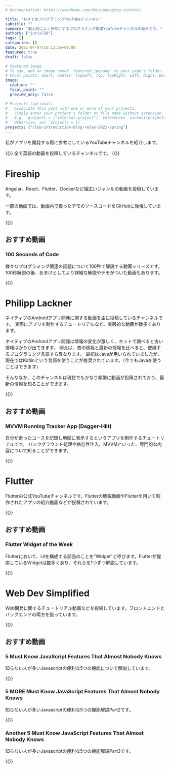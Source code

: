 ```yaml
---
# Documentation: https://wowchemy.com/docs/managing-content/

title: "おすすめプログラミングYouTubeチャンネル"
subtitle: ""
summary: "個人的によく参考にするプログラミング関連YouTubeチャンネルの紹介です。"
authors: ["juris710"]
tags: []
categories: []
date: 2021-04-07T16:13:36+09:00
featured: true
draft: false

# Featured image
# To use, add an image named `featured.jpg/png` to your page's folder.
# Focal points: Smart, Center, TopLeft, Top, TopRight, Left, Right, BottomLeft, Bottom, BottomRight.
image:
  caption: ""
  focal_point: ""
  preview_only: false

# Projects (optional).
#   Associate this post with one or more of your projects.
#   Simply enter your project's folder or file name without extension.
#   E.g. `projects = ["internal-project"]` references `content/project/deep-learning/index.md`.
#   Otherwise, set `projects = []`.
projects: ["club-introduction-blog-relay-2021-spring"]
---
```

私がアプリを開発する際に参考にしているYouTubeチャンネルを紹介します。

{{<callout note>}}
全て英語の動画を投稿しているチャンネルです。
{{</callout>}}

# Fireship

Angular、React、Flutter、Dockerなど幅広いジャンルの動画を投稿しています。

一部の動画では、動画内で扱ったデモのソースコードをGitHubに後悔しています。

{{<cta cta_text="チャンネルを見る" cta_link="https://www.youtube.com/channel/UCsBjURrPoezykLs9EqgamOA" cta_new_tab="true">}}

## おすすめ動画

### 100 Seconds of Code

様々なプログラミング関連の話題について100秒で解説する動画シリーズです。100秒解説の後、おまけとしてより詳細な解説やデモがついた動画もあります。

{{<cta cta_text="再生リストを見る" cta_link="https://www.youtube.com/playlist?list=PL0vfts4VzfNiI1BsIK5u7LpPaIDKMJIDN" cta_new_tab="true">}}

# Philipp Lackner

ネイティブのAndroidアプリ開発に関する動画を主に投稿しているチャンネルです。
実際にアプリを制作するチュートリアルなど、実践的な動画が数多くあります。

ネイティブのAndroidアプリ開発は情報の変化が激しく、ネットで調べると古い情報ばかりが出てきます。
例えば、昔の情報と最新の情報を比べると、使用するプログラミング言語すら異なります。
最初はJavaが用いられていましたが、現在ではKotlinという言語を使うことが推奨されています。（今でもJavaを使うことはできます）

そんななか、このチャンネルは現在でもかなり頻繁に動画が投稿されており、最新の情報を知ることができます。

{{<cta cta_text="チャンネルを見る" cta_link="https://www.youtube.com/channel/UCKNTZMRHPLXfqlbdOI7mCkg" cta_new_tab="true">}}

## おすすめ動画

### MVVM Running Tracker App (Dagger-Hilt)

自分が走ったコースを記録し地図に表示するというアプリを制作するチュートリアルです。
バックグラウンド処理や依存性注入、MVVMといった、専門的な内容について知ることができます。

{{<cta cta_text="再生リストを見る" cta_link="https://www.youtube.com/playlist?list=PLQkwcJG4YTCQ6emtoqSZS2FVwZR9FT3BV" cta_new_tab="true">}}

# Flutter

Flutterの公式YouTubeチャンネルです。Flutterの解説動画やFlutterを用いて制作されたアプリの紹介動画などが投稿されています。

{{<cta cta_text="チャンネルを見る" cta_link="https://www.youtube.com/c/flutterdev" cta_new_tab="true">}}

## おすすめ動画

### Flutter Widget of the Week

Flutterにおいて、UIを構成する部品のことを"Widget"と呼びます。Flutterが提供しているWidgetは数多くあり、それらを1つずつ解説しています。

{{<cta cta_text="再生リストを見る" cta_link="https://www.youtube.com/playlist?list=PLjxrf2q8roU23XGwz3Km7sQZFTdB996iG" cta_new_tab="true">}}

# Web Dev Simplified

Web開発に関するチュートリアル動画などを投稿しています。フロントエンドとバックエンドの両方を扱っています。

{{<cta cta_text="チャンネルを見る" cta_link="https://www.youtube.com/channel/UCFbNIlppjAuEX4znoulh0Cw" cta_new_tab="true">}}

## おすすめ動画

### 5 Must Know JavaScript Features That Almost Nobody Knows

知らない人が多いJavascriptの便利な5つの機能について解説しています。  

{{<cta cta_text="動画を見る" cta_link="https://www.youtube.com/watch?v=v2tJ3nzXh8I" cta_new_tab="true">}}

### 5 MORE Must Know JavaScript Features That Almost Nobody Knows

知らない人が多いJavascriptの便利な5つの機能解説Part2です。

{{<cta cta_text="動画を見る" cta_link="https://www.youtube.com/watch?v=WIP1czLm3CY" cta_new_tab="true">}}

### Another 5 Must Know JavaScript Features That Almost Nobody Knows

知らない人が多いJavascriptの便利な5つの機能解説Part3です。

{{<cta cta_text="動画を見る" cta_link="https://www.youtube.com/watch?v=yJDofSGTSPQ" cta_new_tab="true">}}
